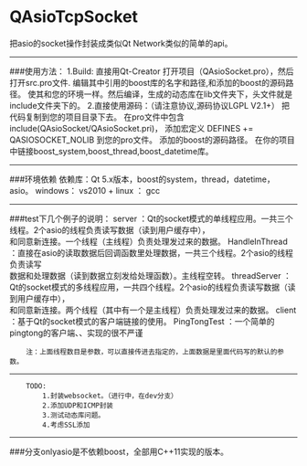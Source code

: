 # QAsioTcpSocket
把asio的socket操作封装成类似Qt Network类似的简单的api。

*********
###使用方法：
        1.Build:
            直接用Qt-Creator 打开项目（QAsioSocket.pro），然后打开src.pro文件.
            编辑其中引用的boost库的名字和路径,和添加的boost的源码路径。
            使其和您的环境一样。然后编译，生成的动态库在lib文件夹下，头文件就是include文件夹下的。
        2.直接使用源码：（请注意协议,源码协议LGPL V2.1+）
            把代码复制到您的项目目录下去。
            在pro文件中包含include(QAsioSocket/QAsioSocket.pri)，
            添加宏定义 DEFINES += QASIOSOCKET_NOLIB 到您的pro文件。
            添加的boost的源码路径。
            在你的项目中链接boost_system,boost_thread,boost_datetime库。
    
**************************************
###环境依赖
        依赖库：Qt 5.x版本，boost的system，thread，datetime，asio。
        windows： vs2010 +
        linux ： gcc

***************************************
###test下几个例子的说明：
        server ：Qt的socket模式的单线程应用。一共三个线程。2个asio的线程负责读写数据（读到用户缓存中），<br/>
            和同意新连接。一个线程（主线程）负责处理发过来的数据。
        HandleInThread ：直接在asio的读取数据后回调函数里处理数据，一共三个线程。2个asio的线程负责读写<br/>
            数据和处理数据（读到数据立刻发给处理函数）。主线程空转。
        threadServer ：Qt的socket模式的多线程应用，一共四个线程。2个asio的线程负责读写数据（读到用户缓存中），<br/>
            和同意新连接。两个线程（其中有一个是主线程）负责处理发过来的数据。
        client ：基于Qt的socket模式的客户端链接的使用。
        PingTongTest ：一个简单的pingtong的客户端、、实现的很不严谨
        
        注：上面线程数目是参数，可以直接传进去指定的，上面数据是里面代码写的默认的参数。
        
************************************
        TODO:
            1.封装websocket。（进行中，在dev分支）
            2.添加UDP和ICMP封装
            3.测试动态库问题。
            4.考虑SSL添加
        
*************************************************
###分支onlyasio是不依赖boost，全部用C++11实现的版本。